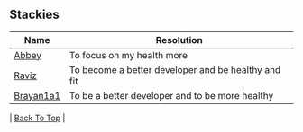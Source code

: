 ## Stackies

| Name                                                 | Resolution                                                | 
|------------------------------------------------------|-----------------------------------------------------------|
| [Abbey](https://github.com/AbbeyIT)                  | To focus on my health more                                | 
| [Raviz](https://github.com/gorvyz)                   | To become a better developer and be healthy and fit       |
| [Brayan1a1](https://github.com/brayanrodallega)      | To be a better developer and to be more healthy           |

| [Back To Top](#Stackies) |
